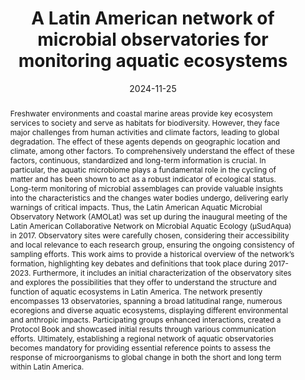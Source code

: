 ---
title: "A Latin American network of microbial observatories for monitoring aquatic ecosystems"

authors:
- Fermani P.
- Martyniuk N.
- Saraceno M.
- Gerea M.
- Sabio y García C.
- Schiaffino R.
- Sánchez M. L.
- Dohle S. A.
- Alonso C.
- Barrena M. A.
- Navarro M. B.
- Bernal M.C.
- Sandoval G. M. B.
- Cetra N.
- de Melo M. L.
- García P. E.
- Gómez B. M.
- Lugo S. G.
- Gómez-Ramírez E.
- Griffero L.
- Hünicken L. A.
- Lagomarsino L.
- Lozada M.
- Mateus-Barros E.
- Ferro C. M.
- Modenutti B.
- Ojeda D. A.
- Padulles M.L.
- Pereira E.
- Porcel S.
- Quiroga M. V.
- Saad J. F.
- Salas M. C.
- Santucho J.
- Sarmento H.
- Segade M. E.
- Cárdenas C. S.
- Torremorell A.
- Unrein F.
- Zabala M. S.
- Zanetti J.
- Graziano M.

author_notes:
- "Authors contributed equally to the work"
- "Authors contributed equally to the work"
- "Authors contributed equally to the work"


date: "2024-11-25"
doi: "10.25260/EA.24.34.3.0.2436"

# Schedule page publish date (NOT publication's date).
#publishDate: "2024-12-01"

# Publication type.
# Legend: 0 = Uncategorized; 1 = Conference paper; 2 = Journal article;
# 3 = Preprint / Working Paper; 4 = Report; 5 = Book; 6 = Book section;
# 7 = Thesis; 8 = Patent
publication_types: ["2"]

# Publication name and optional abbreviated publication name.
publication: "Ecología Austral"
publication_short: ""

abstract: Freshwater environments and coastal marine areas provide key ecosystem services to society and serve as habitats for biodiversity. However, they face major challenges from human activities and climate factors, leading to global degradation. The effect of these agents depends on geographic location and climate, among other factors. To comprehensively understand the effect of these factors, continuous, standardized and long-term information is crucial. In particular, the aquatic microbiome plays a fundamental role in the cycling of matter and has been shown to act as a robust indicator of ecological status. Long-term monitoring of microbial assemblages can provide valuable insights into the characteristics and the changes water bodies undergo, delivering early warnings of critical impacts. Thus, the Latin American Aquatic Microbial Observatory Network (AMOLat) was set up during the inaugural meeting of the Latin American Collaborative Network on Microbial Aquatic Ecology (µSudAqua) in 2017. Observatory sites were carefully chosen, considering their accessibility and local relevance to each research group, ensuring the ongoing consistency of sampling efforts. This work aims to provide a historical overview of the network’s formation, highlighting key debates and definitions that took place during 2017-2023. Furthermore, it includes an initial characterization of the observatory sites and explores the possibilities that they offer to understand the structure and function of aquatic ecosystems in Latin America. The network presently encompasses 13 observatories, spanning a broad latitudinal range, numerous ecoregions and diverse aquatic ecosystems, displaying different environmental and anthropic impacts. Participating groups enhanced interactions, created a Protocol Book and showcased initial results through various communication efforts. Ultimately, establishing a regional network of aquatic observatories becomes mandatory for providing essential reference points to assess the response of microorganisms to global change in both the short and long term within Latin America.

# Summary. An optional shortened abstract.


tags:
- Latin America
- Microbial Observatories

featured: false

# links:
# - name: ""
# url: ""
url_pdf: 'files/Fermani_et_al - 2024 - A Latin American network of microbial observatories for monitoring aquatic ecosystems'
url_code: ''
url_dataset: ''
#url_poster: ''
#url_project: ''
#url_slides: ''
#url_source: ''
#url_video: ''

# Featured image
# To use, add an image named `featured.jpg/png` to your page's folder. 
#image:
#  caption: 'Image credit: [**Unsplash**](https://unsplash.com/photos/jdD8gXaTZsc)'
#  focal_point: ""
#  preview_only: false

# Associated Projects (optional).
#   Associate this publication with one or more of your projects.
#   Simply enter your project's folder or file name without extension.
#   E.g. `internal-project` references `content/project/internal-project/index.md`.
#   Otherwise, set `projects: []`.
projects: []

# Slides (optional).
#   Associate this publication with Markdown slides.
#   Simply enter your slide deck's filename without extension.
#   E.g. `slides: "example"` references `content/slides/example/index.md`.
#   Otherwise, set `slides: ""`.
# slides: example
---